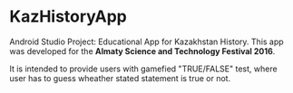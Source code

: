 # KazHistoryApp
Android Studio Project: Educational App for Kazakhstan History. This app was developed for the **Almaty Science and Technology Festival 2016**. 

It is intended to provide users with gamefied "TRUE/FALSE" test, where user has to guess wheather stated statement is true or not.
